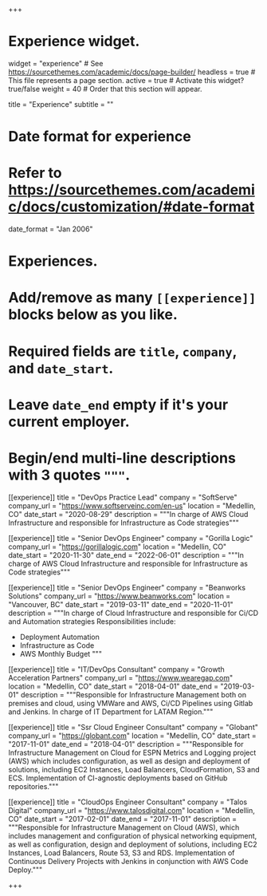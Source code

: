 +++
# Experience widget.
widget = "experience"  # See https://sourcethemes.com/academic/docs/page-builder/
headless = true  # This file represents a page section.
active = true  # Activate this widget? true/false
weight = 40  # Order that this section will appear.

title = "Experience"
subtitle = ""

# Date format for experience
#   Refer to https://sourcethemes.com/academic/docs/customization/#date-format
date_format = "Jan 2006"

# Experiences.
#   Add/remove as many `[[experience]]` blocks below as you like.
#   Required fields are `title`, `company`, and `date_start`.
#   Leave `date_end` empty if it's your current employer.
#   Begin/end multi-line descriptions with 3 quotes `"""`.

  [[experience]]
  title = "DevOps Practice Lead"
  company = "SoftServe"
  company_url = "https://www.softserveinc.com/en-us"
  location = "Medellin, CO"
  date_start = "2020-08-29"
  description = """In charge of AWS Cloud Infrastructure and responsible for Infrastructure as Code strategies"""

  [[experience]]
  title = "Senior DevOps Engineer"
  company = "Gorilla Logic"
  company_url = "https://gorillalogic.com"
  location = "Medellin, CO"
  date_start = "2020-11-30"
  date_end = "2022-06-01"
  description = """In charge of AWS Cloud Infrastructure and responsible for Infrastructure as Code strategies"""

  [[experience]]
  title = "Senior DevOps Engineer"
  company = "Beanworks Solutions"
  company_url = "https://www.beanworks.com"
  location = "Vancouver, BC"
  date_start = "2019-03-11"
  date_end = "2020-11-01"
  description = """In charge of Cloud Infrastructure and responsible for Ci/CD and Automation strategies
  Responsibilities include:
  
  * Deployment Automation
  * Infrastructure as Code
  * AWS Monthly Budget
  """

  [[experience]]
  title = "IT/DevOps Consultant"
  company = "Growth Acceleration Partners"
  company_url = "https://www.wearegap.com"
  location = "Medellin, CO"
  date_start = "2018-04-01"
  date_end = "2019-03-01"
  description = """Responsible for Infrastructure Management both on premises and cloud, using VMWare and AWS, Ci/CD Pipelines using Gitlab and Jenkins. In charge of IT Department for LATAM Region."""

  [[experience]]
  title = "Ssr Cloud Engineer Consultant"
  company = "Globant"
  company_url = "https://globant.com"
  location = "Medellin, CO"
  date_start = "2017-11-01"
  date_end = "2018-04-01"
  description = """Responsible for Infrastructure Management on Cloud for ESPN Metrics and Logging project (AWS) which includes configuration, as well as design and deployment of solutions, including EC2 Instances, Load Balancers, CloudFormation, S3 and ECS. Implementation of CI-agnostic deployments based on GitHub repositories."""

  [[experience]]
  title = "CloudOps Engineer Consultant"
  company = "Talos Digital"
  company_url = "https://www.talosdigital.com"
  location = "Medellin, CO"
  date_start = "2017-02-01"
  date_end = "2017-11-01"
  description = """Responsible for Infrastructure Management on Cloud (AWS), which includes management and configuration of physical networking equipment, as well as configuration, design and deployment of solutions, including EC2 Instances, Load Balancers, Route 53, S3 and RDS. Implementation of Continuous Delivery Projects with Jenkins in conjunction with AWS Code Deploy."""

+++
